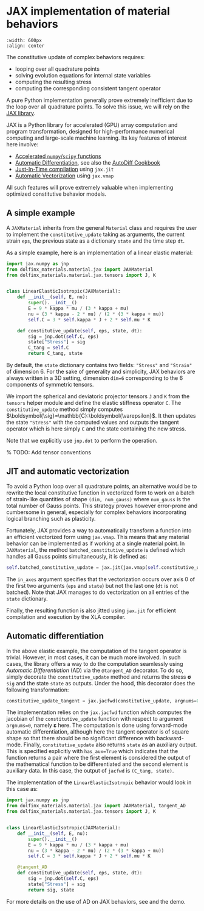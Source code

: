 # JAX implementation of material behaviors

```{image} images/jax_framework.png
:width: 600px
:align: center
```

The constitutive update of complex behaviors requires:

- looping over all quadrature points
- solving evolution equations for internal state variables
- computing the resulting stress
- computing the corresponding consistent tangent operator

A pure Python implementation generally prove extremely inefficient due to the loop over all quadrature points. To solve this issue, we will rely on the [JAX library](https://jax.readthedocs.io).

JAX is a Python library for accelerated (GPU) array computation and program transformation, designed for high-performance numerical computing and large-scale machine learning. Its key features of interest here involve:

* [Accelerated `numpy`/`scipy` functions](https://jax.readthedocs.io/en/latest/jax-101/01-jax-basics.html)
* [Automatic Differentiation](https://jax.readthedocs.io/en/latest/jax-101/04-advanced-autodiff.html), see also the [AutoDiff Cookbook](https://jax.readthedocs.io/en/latest/notebooks/autodiff_cookbook.html)
* [Just-In-Time compilation](https://jax.readthedocs.io/en/latest/jax-101/02-jitting.html) using `jax.jit`
* [Automatic Vectorization](https://jax.readthedocs.io/en/latest/jax-101/03-vectorization.html) using `jax.vmap`

All such features will prove extremely valuable when implementing optimized constitutive behavior models.

## A simple example

A `JAXMaterial` inherits from the general `Material` class and requires the user to implement the `constitutive_update` taking as arguments, the current strain `eps`, the previous state as a dictionary `state` and the time step `dt`.

As a simple example, here is an implementation of a linear elastic material:

```python
import jax.numpy as jnp
from dolfinx_materials.material.jax import JAXMaterial
from dolfinx_materials.material.jax.tensors import J, K


class LinearElasticIsotropic(JAXMaterial):
    def __init__(self, E, nu):
        super().__init__()
        E = 9 * kappa * mu / (3 * kappa + mu)
        nu = (3 * kappa - 2 * mu) / (2 * (3 * kappa + mu))
        self.C = 3 * self.kappa * J + 2 * self.mu * K

    def constitutive_update(self, eps, state, dt):
        sig = jnp.dot(self.C, eps)
        state["Stress"] = sig
        C_tang = self.C
        return C_tang, state
```

By default, the `state` dictionary contains two fields: `"Stress"` and `"Strain"` of dimension 6. For the sake of generality and simplicity, JAX behaviors are always written in a 3D setting, dimension `dim=6` corresponding to the 6 components of symmetric tensors.

We import the spherical and deviatoric projector tensors `J` and `K` from the `tensors` helper module and define the elastic stiffness operator `C`. The `constitutive_update` method simply computes $\boldsymbol{\sig}=\mathbb{C}:\boldsymbol{\varepsilon}$. It then updates the state `"Stress"` with the computed values and outputs the tangent operator which is here simply `C` and the state containing the new stress.

Note that we explicitly use `jnp.dot` to perform the operation.

% TODO: Add tensor conventions

## JIT and automatic vectorization

To avoid a Python loop over all quadrature points, an alternative would be to rewrite the local constitutive function in vectorized form to work on a batch of strain-like quantities of shape `(dim, num_gauss)` where `num_gauss` is the total number of Gauss points. This strategy proves however error-prone and cumbersome in general, especially for complex behaviors incorporating logical branching such as plasticity.

Fortunately, JAX provides a way to automatically transform a function into an efficient vectorized form using `jax.vmap`. This means that any material behavior can be implemented as if working at a single material point.
In `JAXMaterial`, the method `batched_constitutive_update` is defined which handles all Gauss points simultaneously, it is defined as:

```python
self.batched_constitutive_update = jax.jit(jax.vmap(self.constitutive_update, in_axes=(0, 0, None))
```

The `in_axes` argument specifies that the vectorization occurs over axis 0 of the first two arguments (`eps` and `state`) but not the last one (`dt` is not batched). Note that JAX manages to do vectorization on all entries of the `state` dictionary.

Finally, the resulting function is also jitted using `jax.jit` for efficient compilation and execution by the XLA compiler.

## Automatic differentiation

In the above elastic example, the computation of the tangent operator is trivial. However, in most cases, it can be much more involved. In such cases, the library offers a way to do the computation seamlessly using *Automatic Differentiation* (AD) via the `@tangent_AD` decorator. To do so, simply decorate the `constitutive_update` method and returns the stress $\boldsymbol{\sigma}$ `sig` and the state `state` as outputs. Under the hood, this decorator does the following transformation:

```python
constitutive_update_tangent = jax.jacfwd(constitutive_update, argnums=0, has_aux=True)
```

The implementation relies on the `jax.jacfwd` function which computes the jacobian of the `constitutive_update` function with respect to argument `argnums=0`, namely $\boldsymbol{\varepsilon}$ here. The computation is done using forward-mode automatic differentiation, although here the tangent operator is of square shape so that there should be no significant difference with backward-mode. Finally, `constitutive_update` also returns `state` as an auxiliary output. This is specified explicitly with `has_aux=True` which indicates that the function returns a pair where the first element is considered the output of the mathematical function to be differentiated and the second element is auxiliary data. In this case, the output of `jacfwd` is `(C_tang, state)`.

The implementation of the `LinearElasticIsotropic` behavior would look in this case as:

```python
import jax.numpy as jnp
from dolfinx_materials.material.jax import JAXMaterial, tangent_AD
from dolfinx_materials.material.jax.tensors import J, K


class LinearElasticIsotropic(JAXMaterial):
    def __init__(self, E, nu):
        super().__init__()
        E = 9 * kappa * mu / (3 * kappa + mu)
        nu = (3 * kappa - 2 * mu) / (2 * (3 * kappa + mu))
        self.C = 3 * self.kappa * J + 2 * self.mu * K

    @tangent_AD
    def constitutive_update(self, eps, state, dt):
        sig = jnp.dot(self.C, eps)
        state["Stress"] = sig
        return sig, state
```

For more details on the use of AD on JAX behaviors, see [](jax_elastoplasticity.md) and the [](demos/elastoplasticity/plane_elastoplasticity.md) demo.
